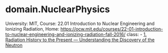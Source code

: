 # domain.NuclearPhysics
University: MIT, Course:  22.01 Introduction to Nuclear Engineering and Ionizing Radiation, Home: https://ocw.mit.edu/courses/22-01-introduction-to-nuclear-engineering-and-ionizing-radiation-fall-2016/ class: - [1. Radiation History to the Present — Understanding the Discovery of the Neutron](https://youtu.be/7LyvAVjQUR8)
